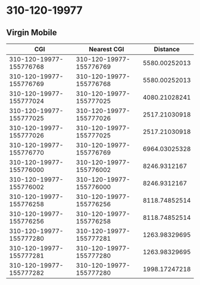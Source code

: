 # 310-120-19977
## Virgin Mobile


| CGI | Nearest CGI | Distance |
|-----|-------------|----------|
| 310-120-19977-155776768 | 310-120-19977-155776769 | 5580.00252013 |
| 310-120-19977-155776769 | 310-120-19977-155776768 | 5580.00252013 |
| 310-120-19977-155777024 | 310-120-19977-155777025 | 4080.21028241 |
| 310-120-19977-155777025 | 310-120-19977-155777026 | 2517.21030918 |
| 310-120-19977-155777026 | 310-120-19977-155777025 | 2517.21030918 |
| 310-120-19977-155776770 | 310-120-19977-155776769 | 6964.03025328 |
| 310-120-19977-155776000 | 310-120-19977-155776002 | 8246.9312167 |
| 310-120-19977-155776002 | 310-120-19977-155776000 | 8246.9312167 |
| 310-120-19977-155776258 | 310-120-19977-155776256 | 8118.74852514 |
| 310-120-19977-155776256 | 310-120-19977-155776258 | 8118.74852514 |
| 310-120-19977-155777280 | 310-120-19977-155777281 | 1263.98329695 |
| 310-120-19977-155777281 | 310-120-19977-155777280 | 1263.98329695 |
| 310-120-19977-155777282 | 310-120-19977-155777280 | 1998.17247218 |
